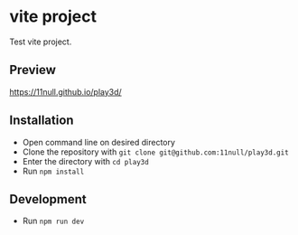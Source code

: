 # vite project
Test vite project.

## Preview

https://11null.github.io/play3d/

## Installation
* Open command line on desired directory
* Clone the repository with `git clone git@github.com:11null/play3d.git`
* Enter the directory with `cd play3d`
* Run `npm install`
  
## Development
* Run `npm run dev`
